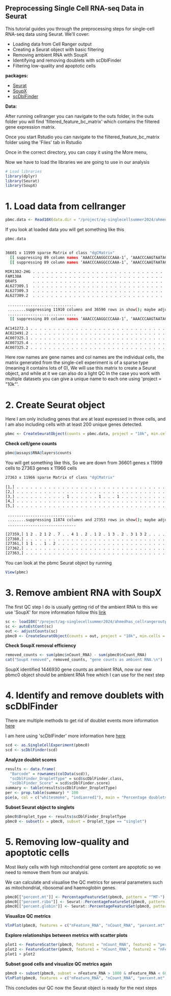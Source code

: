 ## Preprocessing Single Cell RNA-seq Data in Seurat

This tutorial guides you through the preprocessing steps for single-cell RNA-seq data using Seurat. We'll cover:

* Loading data from Cell Ranger output
* Creating a Seurat object with basic filtering
* Removing ambient RNA with SoupX
* Identifying and removing doublets with scDblFinder
* Filtering low-quality and apoptotic cells

**packages:**

* [Seurat](https://satijalab.org/seurat/articles/pbmc3k_tutorial)
* [SoupX](https://github.com/constantAmateur/SoupX)
* [scDblFinder](https://github.com/plger/scDblFinder?tab=readme-ov-file)

**Data:**

After running cellranger you can navigate to the outs folder, in the outs folder you will find 'filtered_feature_bc_matrix' which contains the filtered gene expression matrix.

Once you start Rstudio you can navigate to the filtered_feature_bc_matrix folder using the 'Files' tab in Rstudio 

Once in the correct directory, you can copy it using the More menu,

Now we have to load the libraries we are going to use in our analysis
```R
# Load libraries
library(dplyr)
library(Seurat)
library(SoupX)
```

# 1. Load data from cellranger
```R
pbmc.data <- Read10X(data.dir = "/project/ag-singlecellsummer2024/ahmedhas_cellrangeroutputs/outs/filtered_feature_bc_matrix/")
```
If you look at loaded data you will get something like this

```R
pbmc.data
```

```bash
     
36601 x 11999 sparse Matrix of class "dgCMatrix"
  [[ suppressing 89 column names ‘AAACCCAAGGCCCAAA-1’, ‘AAACCCAAGTAATACG-1’, ‘AAACCCAAGTCACACT-1’ ... ]]
  [[ suppressing 89 column names ‘AAACCCAAGGCCCAAA-1’, ‘AAACCCAAGTAATACG-1’, ‘AAACCCAAGTCACACT-1’ ... ]]
                                                                                                                                                                                                    
MIR1302-2HG . . . . . . . . . . . . . . . . . . . . . . . . . . . . . . . . . . . . . . . . . . . . . . . . . . . . . . . . . . . . . . . . . . . . . . . . . . . . . . . . . . . . . . . . . ......
FAM138A     . . . . . . . . . . . . . . . . . . . . . . . . . . . . . . . . . . . . . . . . . . . . . . . . . . . . . . . . . . . . . . . . . . . . . . . . . . . . . . . . . . . . . . . . . ......
OR4F5       . . . . . . . . . . . . . . . . . . . . . . . . . . . . . . . . . . . . . . . . . . . . . . . . . . . . . . . . . . . . . . . . . . . . . . . . . . . . . . . . . . . . . . . . . ......
AL627309.1  . . . . . . . . . . . . . . . . . . . . . . . . . . . . . . . . . . . . . . . . . . . . 2 . . . . 1 . . . . . . . . . . . . . . . . . . . . . . . . . . . . . . . . . . . . . . . ......
AL627309.3  . . . . . . . . . . . . . . . . . . . . . . . . . . . . . . . . . . . . . . . . . . . . . . . . . . . . . . . . . . . . . . . . . . . . . . . . . . . . . . . . . . . . . . . . . ......
AL627309.2  . . . . . . . . . . . . . . . . . . . . . . . . . . . . . . . . . . . . . . . . . . . . . . . . . . . . . . . . . . . . . . . . . . . . . . . . . . . . . . . . . . . . . . . . . ......

 ..............................
 ........suppressing 11910 columns and 36590 rows in show(); maybe adjust options(max.print=, width=)
 ..............................
  [[ suppressing 89 column names ‘AAACCCAAGGCCCAAA-1’, ‘AAACCCAAGTAATACG-1’, ‘AAACCCAAGTCACACT-1’ ... ]]
                                                                                                                                                                                                   
AC141272.1 . . . . . . . . . . . . . . . . . . . . . . . . . . . . . . . . . . . . . . . . . . . . . . . . . . . . . . . . . . . . . . . . . . . . . . . . . . . . . . . . . . . . . . . . . ......
AC023491.2 . . . . . . . . . . . . . . . . . . . . . . . . . . . . . . . . . . . . . . . . . . . . . . . . . . . . . . . . . . . . . . . . . . . . . . . . . . . . . . . . . . . . . . . . . ......
AC007325.1 . . . . . . . . . . . . . . . . . . . . . . . . . . . . . . . . . . . . . . . . . . . . . . . . . . . . . . . . . . . . . . . . . . . . . . . . . . . . . . . . . . . . . . . . . ......
AC007325.4 . . . . . . . . . . . . . . . . . . . . . . . . . . . . . . . . . . . . . . . . . . . . . . . . . . . . . . . . . . . . . . . . . . . 1 . . . . . . . . . . . . . . . . . . . . . ......
AC007325.2 . . . . . . . . . . . . . . . . . . . . . . . . . . . . . . . . . . . . . . . . . . . . . . . . . . . . . . . . . . . . . . . . . . . . . . . . . . . . . . . . . . . . . . . . . ......
```
Here row names are gene names and col names are the individual cells, the matrix generated from the single-cell experiment is of a sparse type (meaning it contains lots of 0), We will use this matrix to create a Seurat object, and while at it we can also do a light QC
In the case you work with multiple datasets you can give a unique name to each one using 'project = "10k"'.

# 2. Create Seurat object 
Here I am only including genes that are at least expressed in three cells, and I am also including cells with at least 200 unique genes detected.
```R
pbmc <- CreateSeuratObject(counts = pbmc.data, project = "10k", min.cells = 3, min.features = 200)
```
**Check cell/gene counts**

```R
pbmc@assays$RNA@layers$counts
```
You will get something like this, So we are down from 36601 genes x 11999 cells to 27363 genes x 11966 cells

```bash
27363 x 11966 sparse Matrix of class "dgCMatrix"
                                                                                                                                                                                                   
[1,] . . . . . . . . . . . . . . . . . . . . . . . . . . . . . . . . . . . . . . . . . . . . 2 . . . . 1 . . . . . . . . . . . . . . . . . . . . . . . . . . . . . . . . . . . . . . . . . . ......
[2,] . . . . . . . . . . . . . . . . . . . . . . . . . . . . . . . . . . . . . . . . . . . . . . . . . . . . . . . . . . . . . . . . . . . . . . . . . . . . . . . . . . . . . . . . . . . . ......
[3,] . . . . . . . . . . . 1 . . . . . . 1 . . . 1 . . . . . . . . . . . . . . . . . . . 1 . . . . 1 . . . . . . . . . . . . . . . . . . . . . 1 1 . . 1 . . . . . 1 . . . . . . . . . . . . ......
[4,] . . . . . . . . . . . . . . . . . . . . . . . . . . . . . . . . . . . . . . . . . . . . . . . . . . . . . . . . . . . . . . . . . . . . . . . . . . . . . . . . . . . . . . . . . . . . ......
[5,] . . . . . . . . . . . . . . . . . . . . . . . . . . . . . . . . . . . . . . . . . . . . . . . . . . . . . . . . . . . . . . . . . . . . . . . . . . . . . . . . . . . . . . . . . . . . ......

 ..............................
 ........suppressing 11874 columns and 27353 rows in show(); maybe adjust options(max.print=, width=)
 ..............................
                                                                                                                                                                                                       
[27359,] 1 2 . 2 1 2 . 7 . . 4 1 . 2 . 1 2 . 1 3 . 2 . 3 1 3 2 . . . . . 1 . 1 1 . . 1 1 . . . 1 2 . . . . 1 . . 1 . 2 1 . . . 2 . . 1 . . 1 2 . . . . 1 . . 4 . 2 1 . . . . . . 1 . . 1 1 . . . ......
[27360,] . . . . . . . . . . . . . . . . . . . . . . . . . . . . . . . . . . . . . 1 . . . . . . . . . . . . . . . . . . . . . . . . . . . 1 . . . . . . . . . . . . . . . . . . . . . . . . . . ......
[27361,] 1 1 . . 1 . 2 . . . . . . . . . . . . . . . . . . . . . . . . . 1 1 . . . . . . . . 1 . 1 . . . . . . . . . . 1 . . . . . 1 . . . . 1 . . . . . . . . . . 1 . . . . . . . . . . . . . . ......
[27362,] . . . . . . . . . . . . . . . . . . . . . . . . . . . . . . . . . . . . . . . . . . . . . . . . . . . . . . . . . . . . . . . . . . . . . . . . . . . . . . . . . . . . . . . . . . . . ......
[27363,] . . . . . . . . . . . . . . . . . . . . . . . . . . . . . . . . . . . . . . . . . . . . . . . . . . . . . . . . . . . . . . . . . . . 1 . . . . . . . . . . . . . . . . . . . . . . . . ......

```

You can look at the pbmc Seurat object by running
```R
View(pbmc)
```


# 3. Remove ambient RNA with SoupX
The first QC step I do is usually getting rid of the ambient RNA to this we use 'SoupX' for more information follow this [link](https://github.com/constantAmateur/SoupX)


```R
sc <- load10X("/project/ag-singlecellsummer2024/ahmedhas_cellrangeroutputs/outs/")
sc <- autoEstCont(sc)
out <- adjustCounts(sc)
pbmc0 <- CreateSeuratObject(counts = out, project = "10k", min.cells = 3, min.features = 200)
```

**Check SoupX removal efficiency**
```R
removed_counts <- sum(pbmc$nCount_RNA) - sum(pbmc0$nCount_RNA)
cat("SoupX removed", removed_counts, "gene counts as ambient RNA.\n")
```
SoupX identified 1446930 gene counts as ambient RNA, now our new pbmc0 object should be ambient RNA free which I can use for the next step 

# 4. Identify and remove doublets with scDblFinder
There are multiple methods to get rid of doublet events more information [here](https://www.sciencedirect.com/science/article/pii/S2405471220304592?via%3Dihub)

I am here using 'scDblFinder' more information here [here](https://github.com/plger/scDblFinder?tab=readme-ov-file)
```R
scd <- as.SingleCellExperiment(pbmc0)
scd <- scDblFinder(scd)
```

**Analyze doublet scores**
```R
results <- data.frame(
  "Barcode" = rownames(colData(scd)),
  "scDblFinder_DropletType" = scd$scDblFinder.class,
  "scDblFinder_Score" = scd$scDblFinder.score)
summary <- table(results$scDblFinder_DropletType)
per <- prop.table(summary) * 100
pie(a, col = c("whitesmoke", "indianred1"), main = "Percentage doublets", labels = paste(rownames(a)," ", round(a, 2), "% ", "(", summary$`Droplet Number`, " cells)",  sep = ""))
```

**Subset Seurat object to singlets**
```R
pbmc0$Droplet_type <- results$scDblFinder_DropletType
pbmc0 <- subset(x = pbmc0, subset = Droplet_type == "singlet")
```

# 5. Removing low-quality and apoptotic cells
Most likely cells with high mitochondrial gene content are apoptotic so we need to remove them from our analysis.

We can calculate and visualise the QC metrics for several parameters such as  mitochondrial, ribosomal and haemoglobin genes.


```R
pbmc0[["percent.mt"]] <- PercentageFeatureSet(pbmc0, pattern = "^MT-")
pbmc0[["percent.ribo"]] <- Seurat::PercentageFeatureSet(pbmc0, pattern = "^RP[SL]")
pbmc0[["percent.globin"]] <- Seurat::PercentageFeatureSet(pbmc0, pattern = "^HB[^(P)]")
```

**Visualize QC metrics**

```R
VlnPlot(pbmc0, features = c("nFeature_RNA", "nCount_RNA", "percent.mt","percent.ribo", "percent.globin" ), ncol = 5)
```

**Explore relationships between metrics with scatter plots**
```R
plot1 <- FeatureScatter(pbmc0, feature1 = "nCount_RNA", feature2 = "percent.mt")
plot2 <- FeatureScatter(pbmc0, feature1 = "nCount_RNA", feature2 = "nFeature_RNA")
plot1 + plot2
```

**Subset good cells and visualize QC metrics again**
```R
pbmc0 <- subset(pbmc0, subset = nFeature_RNA > 1000 & nFeature_RNA < 6000 & percent.mt < 10 & nCount_RNA < 30000)
VlnPlot(pbmc0, features = c("nFeature_RNA", "nCount_RNA", "percent.mt","percent.ribo". "percent.globin" ), ncol = 5)
```
This concludes our QC now the Seurat object is ready for the next steps



